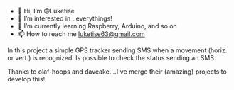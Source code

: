- 👋 Hi, I’m @Luketise
- 👀 I’m interested in ..everythings! 
- 🌱 I’m currently learning Raspberry, Arduino, and so on
- 📫 How to reach me luketise63@gmail.com

In this project a simple GPS tracker sending SMS when a movement (horiz. or vert.) is recognized.
Is possible to check the status sending an SMS

Thanks to olaf-hoops and daveake....I've merge their (amazing) projects to develop this! 

<!---
Luketise/Luketise is a ✨ special ✨ repository because its `README.md` (this file) appears on your GitHub profile.
You can click the Preview link to take a look at your changes.
--->
